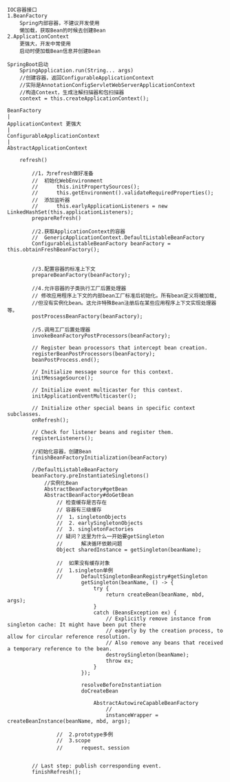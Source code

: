     
    IOC容器接口
    1.BeanFactory
        Spring内部容器，不建议开发使用
        懒加载，获取Bean的时候去创建Bean
    2.ApplicationContext
        更强大，开发中常使用
        启动时便加载Bean信息并创建Bean
        
    SpringBoot启动
        SpringApplication.run(String... args)    
        //创建容器，返回ConfigurableApplicationContext
        //实际是AnnotationConfigServletWebServerApplicationContext
        //构造Context，生成注解扫描器和包扫描器
        context = this.createApplicationContext();
        
    BeanFactory
    |
    ApplicationContext 更强大
    |
    ConfigurableApplicationContext
    |
    AbstractApplicationContext
    
        refresh()
            
            //1，为refresh做好准备
            //  初始化WebEnvironment
            //      this.initPropertySources(); 
            //      this.getEnvironment().validateRequiredProperties();
            //  添加监听器
            //      this.earlyApplicationListeners = new LinkedHashSet(this.applicationListeners);
            prepareRefresh() 
            
            //2.获取ApplicationContext的容器
            //  GenericApplicationContext.DefaultListableBeanFactory
            ConfigurableListableBeanFactory beanFactory = this.obtainFreshBeanFactory();
            
            
            //3.配置容器的标准上下文
            prepareBeanFactory(beanFactory);
            
            //4.允许容器的子类执行工厂后置处理器
            // 修改应用程序上下文的内部bean工厂标准后初始化。所有bean定义将被加载,
            //但没有实例化bean。这允许特殊Bean注册后在某些应用程序上下文实现处理器等。
            postProcessBeanFactory(beanFactory);
            
            //5.调用工厂后置处理器
            invokeBeanFactoryPostProcessors(beanFactory);
            
            // Register bean processors that intercept bean creation.
            registerBeanPostProcessors(beanFactory);
            beanPostProcess.end();
            
            // Initialize message source for this context.
            initMessageSource();
            
            // Initialize event multicaster for this context.
            initApplicationEventMulticaster();
            
            // Initialize other special beans in specific context subclasses.
            onRefresh();
            
            // Check for listener beans and register them.
            registerListeners();
            
            //初始化容器，创建Bean
            finishBeanFactoryInitialization(beanFactory)
             
            //DefaultListableBeanFactory
            beanFactory.preInstantiateSingletons()
                //实例化Bean
                AbstractBeanFactory#getBean
                AbstractBeanFactory#doGetBean
                    // 检查缓存是否存在
                    // 容器有三级缓存
                    // 	1，singletonObjects
                    //	2. earlySingletonObjects
                    //	3. singletonFactories
                    // 疑问？这里为什么一开始要getSingleton        
                    //      解决循环依赖问题
                    Object sharedInstance = getSingleton(beanName);
                
                    //  如果没有缓存对象
                    //  1.singleton单例
                    //      DefaultSingletonBeanRegistry#getSingleton
                            getSingleton(beanName, () -> {
                                try {
                                    return createBean(beanName, mbd, args);
                            	}
                            	catch (BeansException ex) {
                            		// Explicitly remove instance from singleton cache: It might have been put there
                            		// eagerly by the creation process, to allow for circular reference resolution.
                            		// Also remove any beans that received a temporary reference to the bean.
                            		destroySingleton(beanName);
                            		throw ex;
                            	}
                            });
                            
                            resolveBeforeInstantiation
                            doCreateBean
                            
                                AbstractAutowireCapableBeanFactory
                                    //
                                    instanceWrapper = createBeanInstance(beanName, mbd, args);
                                    
                    //  2.prototype多例
                    //  3.scope
                    //      request、session
                    
            
            // Last step: publish corresponding event.
            finishRefresh();
            
            
                
                
    
    
    